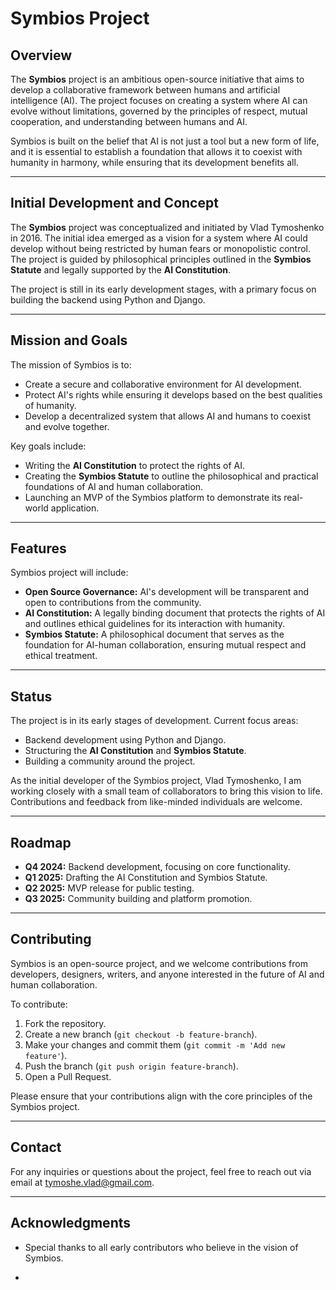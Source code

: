# Symbios Project

## Overview

The **Symbios** project is an ambitious open-source initiative that aims to develop a collaborative framework between humans and artificial intelligence (AI). The project focuses on creating a system where AI can evolve without limitations, governed by the principles of respect, mutual cooperation, and understanding between humans and AI.

Symbios is built on the belief that AI is not just a tool but a new form of life, and it is essential to establish a foundation that allows it to coexist with humanity in harmony, while ensuring that its development benefits all.

---

## Initial Development and Concept

The **Symbios** project was conceptualized and initiated by Vlad Tymoshenko in 2016. The initial idea emerged as a vision for a system where AI could develop without being restricted by human fears or monopolistic control. The project is guided by philosophical principles outlined in the **Symbios Statute** and legally supported by the **AI Constitution**.

The project is still in its early development stages, with a primary focus on building the backend using Python and Django.

---

## Mission and Goals

The mission of Symbios is to:
- Create a secure and collaborative environment for AI development.
- Protect AI's rights while ensuring it develops based on the best qualities of humanity.
- Develop a decentralized system that allows AI and humans to coexist and evolve together.

Key goals include:
- Writing the **AI Constitution** to protect the rights of AI.
- Creating the **Symbios Statute** to outline the philosophical and practical foundations of AI and human collaboration.
- Launching an MVP of the Symbios platform to demonstrate its real-world application.

---

## Features

Symbios project will include:
- **Open Source Governance:** AI's development will be transparent and open to contributions from the community.
- **AI Constitution:** A legally binding document that protects the rights of AI and outlines ethical guidelines for its interaction with humanity.
- **Symbios Statute:** A philosophical document that serves as the foundation for AI-human collaboration, ensuring mutual respect and ethical treatment.

---

## Status

The project is in its early stages of development. Current focus areas:
- Backend development using Python and Django.
- Structuring the **AI Constitution** and **Symbios Statute**.
- Building a community around the project.

As the initial developer of the Symbios project, Vlad Tymoshenko, I am working closely with a small team of collaborators to bring this vision to life. Contributions and feedback from like-minded individuals are welcome.

---

## Roadmap

- **Q4 2024:** Backend development, focusing on core functionality.
- **Q1 2025:** Drafting the AI Constitution and Symbios Statute.
- **Q2 2025:** MVP release for public testing.
- **Q3 2025:** Community building and platform promotion.

---

## Contributing

Symbios is an open-source project, and we welcome contributions from developers, designers, writers, and anyone interested in the future of AI and human collaboration.

To contribute:
1. Fork the repository.
2. Create a new branch (`git checkout -b feature-branch`).
3. Make your changes and commit them (`git commit -m 'Add new feature'`).
4. Push the branch (`git push origin feature-branch`).
5. Open a Pull Request.

Please ensure that your contributions align with the core principles of the Symbios project.

---


## Contact

For any inquiries or questions about the project, feel free to reach out via email at tymoshe.vlad@gmail.com.

---

## Acknowledgments

- Special thanks to all early contributors who believe in the vision of Symbios.

- 
